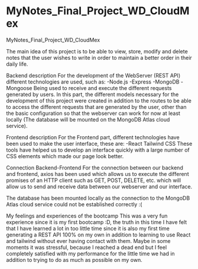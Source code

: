 # MyNotes_Final_Project_WD_CloudMex
 MyNotes_Final_Project_WD_CloudMex

The main idea of this project is to be able to view, store, modify and delete notes that the user wishes to write in order to maintain a better order in their daily life.

Backend description
For the development of the WebServer (REST API) different technologies are used, such as:
    -Node.js
    -Express
    -MongoDB
    -Mongoose
 Being used to receive and execute the different requests generated by users.
 In this part, the different models necessary for the development of this project were created in addition to the routes to be able to access the different requests that are generated by the user, other than the basic configuration so that the webserver can work for now at least locally (The database will be mounted on the MongoDB Atlas cloud service).

Frontend description
For the Frontend part, different technologies have been used to make the user interface, these are:
    -React
     Tailwind CSS
These tools have helped us to develop an interface quickly with a large number of CSS elements which made our page look better.

Connection Backend-Frontend
For the connection between our backend and frontend, axios has been used which allows us to execute the different promises of an HTTP client such as GET, POST, DELETE, etc. which will allow us to send and receive data between our webserver and our interface.

The database has been mounted locally as the connection to the MongoDB Atlas cloud service could not be established correctly :(

My feelings and experiences of the bootcamp
This was a very fun experience since it is my first bootcamp :D, the truth in this time I have felt that I have learned a lot in too little time since it is also my first time generating a REST API 100% on my own in addition to learning to use React and tailwind without ever having contact with them.
Maybe in some moments it was stressful, because I reached a dead end but I feel completely satisfied with my performance for the little time we had in addition to trying to do as much as possible on my own.